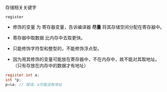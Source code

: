 存储相关关键字

`register`

- 修饰的变量 为 寄存器变量，告诉编译器 **尽量** 将其存储空间分配在寄存器中。

- 寄存器中取数据 比内存中去取更快。

- 只能修饰字符型和整型的，不能修饰浮点型。
- 因为用其修饰的变量可能放在寄存器中，不在内存中，故不能对其取地址。（只有存放在内存中的数据才有地址）

```c
register int a;
int *p;
p=&a; // 错误，a可能没有地址
```


